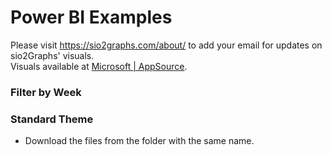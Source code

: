 # Power BI Examples
Please visit https://sio2graphs.com/about/ to add your email for updates on sio2Graphs' visuals.  
Visuals available at [Microsoft | AppSource](https://appsource.microsoft.com/en-us/marketplace/apps?page=1&product=power-bi-visuals&search=sio2graphs).

### Filter by Week ###
### Standard Theme ###
* Download the files from the folder with the same name.
